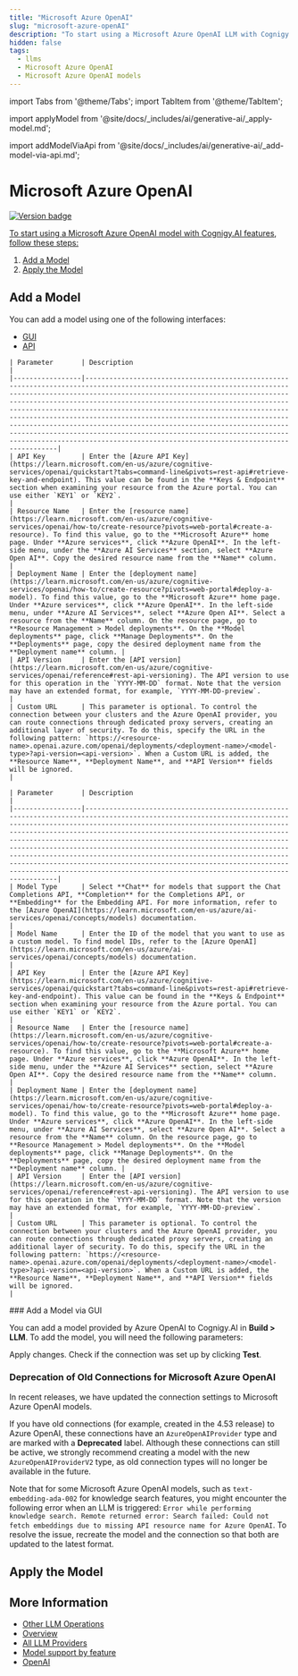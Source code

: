 ```yaml
---
title: "Microsoft Azure OpenAI"
slug: "microsoft-azure-openAI"
description: "To start using a Microsoft Azure OpenAI LLM with Cognigy.AI features, add the LLM and apply it to the corresponding use case."
hidden: false
tags:
  - llms
  - Microsoft Azure OpenAI
  - Microsoft Azure OpenAI models
---
```



import Tabs from '@theme/Tabs';
import TabItem from '@theme/TabItem';

import applyModel from '@site/docs/_includes/ai/generative-ai/_apply-model.md';



import addModelViaApi from '@site/docs/_includes/ai/generative-ai/_add-model-via-api.md';



# Microsoft Azure OpenAI

<a href="../../../../release-notes/4.90.md" /><img src="https://img.shields.io/badge/Updated in-v4.90-blue.svg" alt="Version badge" />

To start using a Microsoft Azure OpenAI model with Cognigy.AI features, follow these steps:

1. [Add a Model](#add-a-model)
2. [Apply the Model](#apply-the-model)

## Add a Model

You can add a model using one of the following interfaces:

- [GUI](#add-a-model-via-gui)
- [API](#add-a-model-via-api)

<Tabs>
  <TabItem value="tab1" label="Standard Model" default>

    | Parameter       | Description                                                                                                                                                                                                                                                                                                                                                                                                                                                                                                                                                                                                                                   |
    |-----------------|-----------------------------------------------------------------------------------------------------------------------------------------------------------------------------------------------------------------------------------------------------------------------------------------------------------------------------------------------------------------------------------------------------------------------------------------------------------------------------------------------------------------------------------------------------------------------------------------------------------------------------------------------|
    | API Key         | Enter the [Azure API Key](https://learn.microsoft.com/en-us/azure/cognitive-services/openai/quickstart?tabs=command-line&pivots=rest-api#retrieve-key-and-endpoint). This value can be found in the **Keys & Endpoint** section when examining your resource from the Azure portal. You can use either `KEY1` or `KEY2`.                                                                                                                                                                                                                                                                                                                      |
    | Resource Name   | Enter the [resource name](https://learn.microsoft.com/en-us/azure/cognitive-services/openai/how-to/create-resource?pivots=web-portal#create-a-resource). To find this value, go to the **Microsoft Azure** home page. Under **Azure services**, click **Azure OpenAI**. In the left-side menu, under the **Azure AI Services** section, select **Azure Open AI**. Copy the desired resource name from the **Name** column.                                                                                                                                                                                                                    |
    | Deployment Name | Enter the [deployment name](https://learn.microsoft.com/en-us/azure/cognitive-services/openai/how-to/create-resource?pivots=web-portal#deploy-a-model). To find this value, go to the **Microsoft Azure** home page. Under **Azure services**, click **Azure OpenAI**. In the left-side menu, under **Azure AI Services**, select **Azure Open AI**. Select a resource from the **Name** column. On the resource page, go to **Resource Management > Model deployments**. On the **Model deployments** page, click **Manage Deployments**. On the **Deployments** page, copy the desired deployment name from the **Deployment name** column. |
    | API Version     | Enter the [API version](https://learn.microsoft.com/en-us/azure/cognitive-services/openai/reference#rest-api-versioning). The API version to use for this operation in the `YYYY-MM-DD` format. Note that the version may have an extended format, for example, `YYYY-MM-DD-preview`.                                                                                                                                                                                                                                                                                                                                                         |
    | Custom URL      | This parameter is optional. To control the connection between your clusters and the Azure OpenAI provider, you can route connections through dedicated proxy servers, creating an additional layer of security. To do this, specify the URL in the following pattern: `https://<resource-name>.openai.azure.com/openai/deployments/<deployment-name>/<model-type>?api-version=<api-version>`. When a Custom URL is added, the **Resource Name**, **Deployment Name**, and **API Version** fields will be ignored.                                                                                                                             |


  </TabItem>
  <TabItem value="tab2" label="Custom Model">

    | Parameter       | Description                                                                                                                                                                                                                                                                                                                                                                                                                                                                                                                                                                                                                                   |
    |-----------------|-----------------------------------------------------------------------------------------------------------------------------------------------------------------------------------------------------------------------------------------------------------------------------------------------------------------------------------------------------------------------------------------------------------------------------------------------------------------------------------------------------------------------------------------------------------------------------------------------------------------------------------------------|
    | Model Type      | Select **Chat** for models that support the Chat Completions API, **Completion** for the Completions API, or **Embedding** for the Embedding API. For more information, refer to the [Azure OpenAI](https://learn.microsoft.com/en-us/azure/ai-services/openai/concepts/models) documentation.                                                                                                                                                                                                                                                                                                                                                |
    | Model Name      | Enter the ID of the model that you want to use as a custom model. To find model IDs, refer to the [Azure OpenAI](https://learn.microsoft.com/en-us/azure/ai-services/openai/concepts/models) documentation.                                                                                                                                                                                                                                                                                                                                                                                                                                   |
    | API Key         | Enter the [Azure API Key](https://learn.microsoft.com/en-us/azure/cognitive-services/openai/quickstart?tabs=command-line&pivots=rest-api#retrieve-key-and-endpoint). This value can be found in the **Keys & Endpoint** section when examining your resource from the Azure portal. You can use either `KEY1` or `KEY2`.                                                                                                                                                                                                                                                                                                                      |
    | Resource Name   | Enter the [resource name](https://learn.microsoft.com/en-us/azure/cognitive-services/openai/how-to/create-resource?pivots=web-portal#create-a-resource). To find this value, go to the **Microsoft Azure** home page. Under **Azure services**, click **Azure OpenAI**. In the left-side menu, under the **Azure AI Services** section, select **Azure Open AI**. Copy the desired resource name from the **Name** column.                                                                                                                                                                                                                    |
    | Deployment Name | Enter the [deployment name](https://learn.microsoft.com/en-us/azure/cognitive-services/openai/how-to/create-resource?pivots=web-portal#deploy-a-model). To find this value, go to the **Microsoft Azure** home page. Under **Azure services**, click **Azure OpenAI**. In the left-side menu, under **Azure AI Services**, select **Azure Open AI**. Select a resource from the **Name** column. On the resource page, go to **Resource Management > Model deployments**. On the **Model deployments** page, click **Manage Deployments**. On the **Deployments** page, copy the desired deployment name from the **Deployment name** column. |
    | API Version     | Enter the [API version](https://learn.microsoft.com/en-us/azure/cognitive-services/openai/reference#rest-api-versioning). The API version to use for this operation in the `YYYY-MM-DD` format. Note that the version may have an extended format, for example, `YYYY-MM-DD-preview`.                                                                                                                                                                                                                                                                                                                                                         |
    | Custom URL      | This parameter is optional. To control the connection between your clusters and the Azure OpenAI provider, you can route connections through dedicated proxy servers, creating an additional layer of security. To do this, specify the URL in the following pattern: `https://<resource-name>.openai.azure.com/openai/deployments/<deployment-name>/<model-type>?api-version=<api-version>`. When a Custom URL is added, the **Resource Name**, **Deployment Name**, and **API Version** fields will be ignored.                                                                                                                             |

  </TabItem>
</Tabs>
### Add a Model via GUI

You can add a model provided by Azure OpenAI to Cognigy.AI in **Build > LLM**. To add the model, you will need the following parameters:

Apply changes. Check if the connection was set up by clicking **Test**.

<addModelViaApi />

### Deprecation of Old Connections for Microsoft Azure OpenAI

In recent releases, we have updated the connection settings to Microsoft Azure OpenAI models.

If you have old connections (for example, created in the 4.53 release) to Azure OpenAI,
these connections have an `AzureOpenAIProvider` type and are marked with a **Deprecated** label.
Although these connections can still be active,
we strongly recommend creating a model with the new `AzureOpenAIProviderV2` type,
as old connection types will no longer be available in the future.

Note that for some Microsoft Azure OpenAI models, such as `text-embedding-ada-002` for knowledge search features, you might encounter the following error when an LLM is triggered:
`Error while performing knowledge search. Remote returned error: Search failed: Could not fetch embeddings due to missing API resource name for Azure OpenAI`.
To resolve the issue, recreate the model and the connection so that both are updated to the latest format.

## Apply the Model

<applyModel />

## More Information

- [Other LLM Operations](../other-operations.md)
- [Overview](../overview.md)
- [All LLM Providers](all-providers.md)
- [Model support by feature](../model-support-by-feature.md)
- [OpenAI](openai.md)